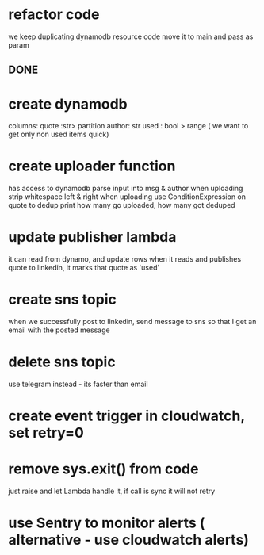 # refactor code 
we keep duplicating dynamodb resource code
move it to main and pass as param

## DONE

# create dynamodb
columns: 
quote :str> partition
author: str 
used : bool > range ( we want to get only non used items quick)

# create uploader function
has access to dynamodb
parse input into msg & author
when uploading strip whitespace left & right
when uploading use ConditionExpression on quote to dedup
print how many go uploaded, how many got deduped

# update publisher lambda
it can read from dynamo, and update rows
when it reads and publishes quote to linkedin, it marks that quote as 'used'

# create sns topic
when we successfully post to linkedin, send message to sns so that I get an email with the posted message

# delete sns topic
use telegram instead - its faster than email

# create event trigger in cloudwatch, set retry=0

# remove sys.exit()  from code
just raise and let Lambda handle it, if call is sync it will not retry

# use Sentry to monitor alerts ( alternative - use cloudwatch alerts)


